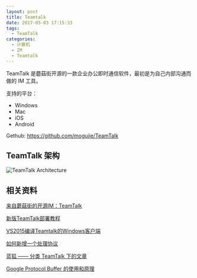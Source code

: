 ```yaml
---
layout: post
title: Teamtalk
date: 2017-05-03 17:15:33
tags:
  - TeamTalk
categories: 
  - 计算机
  - IM
  - Teamtalk
---
```



TeamTalk 是蘑菇街开源的一款企业办公即时通信软件，最初是为自己内部沟通而做的 IM 工具。

支持的平台：

- Windows
- Mac
- iOS
- Android


Gethub: https://github.com/mogujie/TeamTalk

<!-- more -->


## TeamTalk 架构

![TeamTalk Architecture](/images/teamtalk/teamtalk_arch.jpg "TeamTalk Architecture")

## 相关资料


[来自蘑菇街的开源IM：TeamTalk](http://www.open-open.com/lib/view/open1451549440386.html)

[新版TeamTalk部署教程](http://www.bluefoxah.org/teamtalk/new_tt_deploy.html)

[VS2015编译Teamtalk的Windows客户端](http://cdnnn.07net01.com/linux/2017/01/1795569.html)

[如何新增一个处理协议](http://www.bluefoxah.org/teamtalk/add_protocol.html)

[蓝狐 —— 分类 TeamTalk 下的文章](http://www.bluefoxah.org/category/teamtalk/)

[Google Protocol Buffer 的使用和原理](https://www.ibm.com/developerworks/cn/linux/l-cn-gpb/)
